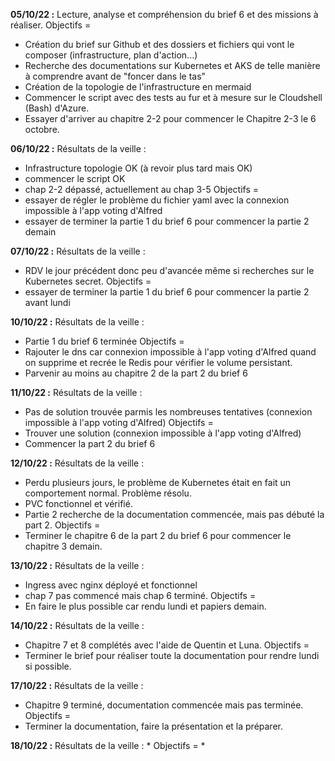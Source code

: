 **05/10/22 :**
Lecture, analyse et compréhension du brief 6 et des missions à réaliser. 
Objectifs = 
* Création du brief sur Github et des dossiers et fichiers qui vont le composer (infrastructure, plan d'action...)
* Recherche des documentations sur Kubernetes et AKS de telle manière à comprendre avant de "foncer dans le tas"
* Création de la topologie de l'infrastructure en mermaid
* Commencer le script avec des tests au fur et à mesure sur le Cloudshell (Bash) d'Azure.
* Essayer d'arriver au chapitre 2-2 pour commencer le Chapitre 2-3 le 6 octobre.

**06/10/22 :**
Résultats de la veille : 
* Infrastructure topologie OK (à revoir plus tard mais OK)
* commencer le script OK
* chap 2-2 dépassé, actuellement au chap 3-5
Objectifs =
* essayer de régler le problème du fichier yaml avec la connexion impossible à l'app voting d'Alfred
* essayer de terminer la partie 1 du brief 6 pour commencer la partie 2 demain

**07/10/22 :**
Résultats de la veille :
* RDV le jour précédent donc peu d'avancée même si recherches sur le Kubernetes secret.
Objectifs  = 
* essayer de terminer la partie 1 du brief 6 pour commencer la partie 2 avant lundi

**10/10/22 :**
Résultats de la veille :
* Partie 1 du brief 6 terminée
Objectifs  = 
* Rajouter le dns car connexion impossible à l'app voting d'Alfred quand on supprime et recrée le Redis pour vérifier le volume persistant.
* Parvenir au moins au chapitre 2 de la part 2 du brief 6

**11/10/22 :**
Résultats de la veille :
* Pas de solution trouvée parmis les nombreuses tentatives (connexion impossible à l'app voting d'Alfred)
Objectifs  = 
* Trouver une solution (connexion impossible à l'app voting d'Alfred)
* Commencer la part 2 du brief 6

**12/10/22 :**
Résultats de la veille :
* Perdu plusieurs jours, le problème de Kubernetes était en fait un comportement normal. Problème résolu.
* PVC fonctionnel et vérifié.
* Partie 2 recherche de la documentation commencée, mais pas débuté la part 2.
Objectifs  = 
* Terminer le chapitre 6 de la part 2 du brief 6 pour commencer le chapitre 3 demain.

**13/10/22 :**
Résultats de la veille :
* Ingress avec nginx déployé et fonctionnel
* chap 7 pas commencé mais chap 6 terminé.
Objectifs  = 
* En faire le plus possible car rendu lundi et papiers demain.

**14/10/22 :**
Résultats de la veille :
* Chapitre 7 et 8 complétés avec l'aide de Quentin et Luna.
Objectifs  = 
* Terminer le brief pour réaliser toute la documentation pour rendre lundi si possible.

**17/10/22 :**
Résultats de la veille :
* Chapitre 9 terminé, documentation commencée mais pas terminée.
Objectifs  = 
* Terminer la documentation, faire la présentation et la préparer.

**18/10/22 :**
Résultats de la veille :
* 
Objectifs  = 
* 
